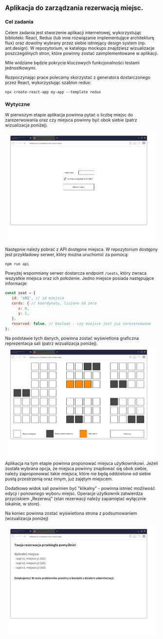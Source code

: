 ## Aplikacja do zarządzania rezerwacją miejsc.

### Cel zadania
Celem zadania jest stworzenie aplikacji internetowej, wykorzystując biblioteki: React, Redux (lub inne rozwiązanie implementujące architekturę flux) oraz dowolny wybrany przez siebie istniejący design system (np. ant.design).
W repozytorium, w katalogu mockups znajdziesz wizualizacje poszczególnych stron, które powinny zostać zaimplementowane w aplikacji.

Mile widziane będzie pokrycie kluczowych funkcjonalności testami jednostkowymi.

Rozpoczynając prace polecamy skorzystać z generatora dostarczonego przez React, wykorzystując szablon redux:
```
npx create-react-app my-app --template redux
```

### Wytyczne

W pierwszym etapie aplikacja powinna pytać o liczbę miejsc do zarezerwowania oraz czy miejsca powinny być obok siebie (patrz wizualizacja poniżej).

![mockups/page_1.png](mockups/page_1.png)

Następnie należy pobrać z API dostępne miejsca. W repozytorium dostępny jest przykładowy serwer, który można uruchomić za pomocą:  
```
npm run api
```

Powyżej wspomniany serwer dostarcza endpoint `/seats`, który zwraca wszystkie miejsca oraz ich położenie. Jedno miejsce posiada następujące informacje:
```javascript
const seat = {
   id: 's01', // id miejsca
   cords: { // koordynaty, liczone od zera
      x: 0,
      y: 1,
   },
   reserved: false, // boolean - czy miejsce jest już zarezerwowane
};
```

Na podstawie tych danych, powinna zostać wyświetlona graficzna reprezentacja sali (patrz wizualizacja poniżej).
![mockups/page_2.png](mockups/page_2.png)

Aplikacja na tym etapie powinna proponować miejsca użytkownikowi. Jeżeli została wybrana opcja, że miejsca powinny znajdować się obok siebie, należy zaproponować takie miejsca, które nie będą oddzielone od siebie pustą przestrzenią oraz innym, już zajętym miejscem.

Dodatkowo widok sali powinien być "klikalny" - powinna istnieć możliwość edycji i ponownego wyboru miejsc. Operacje użytkownik zatwierdza przyciskiem „Rezerwuj” (stan rezerwacji należy zapamiętać wyłącznie lokalnie, w store).

Na koniec powinna zostać wyświetlona strona z podsumowaniem (wizualizacja poniżej)

![mockups/page_3.png](mockups/page_3.png)
